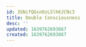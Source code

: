 ```yaml
---
id: 3SNifQGsnOzL5lh6JCNc3
title: Double Consciousness
desc: ''
updated: 1639762693867
created: 1639762693867
---
```



